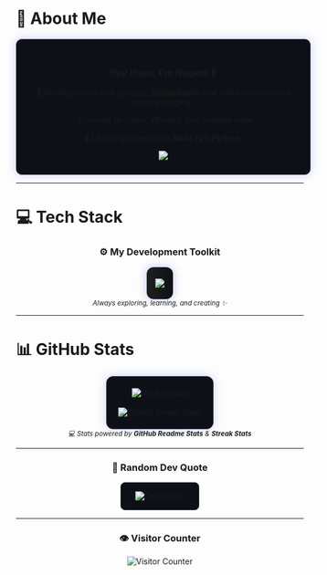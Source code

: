 # 💫 About Me
<div align="center">
  <div style="background:#0d1117; border:1px solid #30363d; border-radius:10px; padding:25px 30px; display:inline-block; box-shadow:0 0 15px rgba(88,101,242,0.3); width:90%; max-width:500px;">
    <h3>Hey there, I'm <b>Naqent</b> 👋</h3>
    <p>🚀 Building smart and dynamic <b>Discord bots</b> that make communities more engaging.</p>
    <p>💡 Focused on clean, efficient, and creative code.</p>
    <p>🌱 Learning more about <b>Node.js</b> & <b>Python</b>.</p>
    <a href="https://discord.com/users/Naqint" target="_blank">
      <img src="https://img.shields.io/badge/Discord%20-%20Naqint-5865F2?style=for-the-badge&logo=discord&logoColor=white"/>
    </a>
  </div>
</div>

---

# 💻 Tech Stack
<div align="center">
  <h3>⚙️ My Development Toolkit</h3>
  <div style="background:linear-gradient(90deg, #1f1f1f, #0d1117); border-radius:12px; padding:20px 15px; width:fit-content; display:inline-block; box-shadow:0 0 15px rgba(88,101,242,0.4);">
    <img src="https://skillicons.dev/icons?i=nodejs,python,js,ts,html,css,github,vercel,bash,vscode,cloudflare" />
  </div>
  <br/>
  <sub><i>Always exploring, learning, and creating ✨</i></sub>
</div>

---

# 📊 GitHub Stats
<div align="center">
  <div style="background:#0d1117; border:1px solid #30363d; border-radius:12px; padding:20px; box-shadow:0 0 15px rgba(88,101,242,0.3); display:inline-block;">
    <img src="https://github-readme-stats.vercel.app/api?username=naqent&theme=tokyonight&show_icons=true&hide_border=false&include_all_commits=true&count_private=true&card_width=400" alt="GitHub Stats" />
    <br/><br/>
    <img src="https://github-readme-streak-stats.herokuapp.com/?user=naqent&theme=tokyonight&hide_border=false&date_format=%5BY.%5Dn.j" alt="GitHub Streak Stats"/>
  </div>
  <br/>
  <sub><i>💻 Stats powered by <b>GitHub Readme Stats</b> & <b>Streak Stats</b></i></sub>
</div>

---

<div align="center">
  <h3>💬 Random Dev Quote</h3>
  <div style="background:#0d1117; border:1px solid #30363d; border-radius:8px; padding:15px 25px; display:inline-block;">
    <img src="https://quotes-github-readme.vercel.app/api?type=horizontal&theme=dark" alt="Dev Quote" />
  </div>
</div>

---

<div align="center">
  <h3>👁️ Visitor Counter</h3>
  <img src="https://count.getloli.com/@naqent?theme=asoul" alt="Visitor Counter"/>
</div>

<!-- Generated with ❤️ for naqent -->
